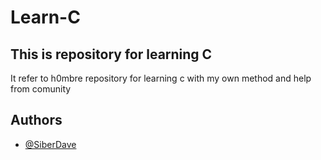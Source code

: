 # Learn-C
## This is repository for learning C
It refer to h0mbre repository for learning c with my own method and help from comunity

## Authors

- [@SiberDave](https://github.com/SiberDave)